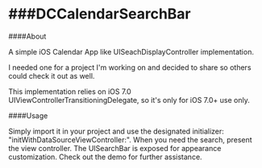 ###DCCalendarSearchBar
===================

####About

A simple iOS Calendar App like UISeachDisplayController implementation.

I needed one for a project I'm working on and decided to share so others could check it out as well.

This implementation relies on iOS 7.0 UIViewControllerTransitioningDelegate, so it's only for iOS 7.0+ use only.

####Usage

Simply import it in your project and use the designated initializer: "initWithDataSourceViewController:". When you need the search, present the view controller.
The UISearchBar is exposed for appearance customization. 
Check out the demo for further assistance.